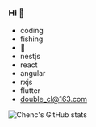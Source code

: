 ### Hi 🍉

-  coding 
- fishing 
- 🏀
- nestjs
- react
- angular
- rxjs
- flutter
- double_cl@163.com

![Chenc's GitHub stats](https://github-readme-stats.vercel.app/api?username=chenc041&show_icons=true&theme=radical)

<!--
**chenc041/chenc041** is a ✨ _special_ ✨ repository because its `README.md` (this file) appears on your GitHub profile.

Here are some ideas to get you started:

- 🔭 I’m currently working on ...
- 🌱 I’m currently learning ...
- 👯 I’m looking to collaborate on ...
- 🤔 I’m looking for help with ...
- 💬 Ask me about ...
- 📫 How to reach me: ...
- 😄 Pronouns: ...
- ⚡ Fun fact: ...
-->
